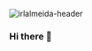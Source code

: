 ![irlalmeida-header](https://user-images.githubusercontent.com/27395209/111101340-71d67c00-8528-11eb-8310-a22b201f7ff6.gif)
### Hi there 👋

<!--
**irlalmeida/irlalmeida** is a ✨ _special_ ✨ repository because its `README.md` (this file) appears on your GitHub profile.

Here are some ideas to get you started:

- 🔭 I’m currently working on ...
- 🌱 I’m currently learning ...
- 👯 I’m looking to collaborate on ...
- 🤔 I’m looking for help with ...
- 💬 Ask me about ...
- 📫 How to reach me: ...
- 😄 Pronouns: ...
- ⚡ Fun fact: ...
-->

